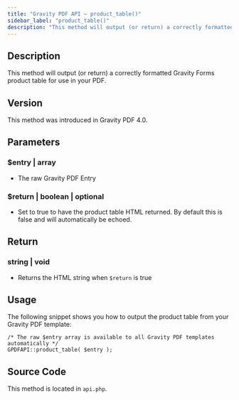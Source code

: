 ```yaml
---
title: "Gravity PDF API – product_table()"
sidebar_label: "product_table()"
description: "This method will output (or return) a correctly formatted Gravity Forms product table for use in your PDF. "
---
```


## Description 

This method will output (or return) a correctly formatted Gravity Forms product table for use in your PDF.

## Version 

This method was introduced in Gravity PDF 4.0.

## Parameters 

### $entry \| array
* The raw Gravity PDF Entry

### $return \| boolean \| optional
* Set to true to have the product table HTML returned. By default this is false and will automatically be echoed.

## Return 

### string \| void
* Returns the HTML string when `$return` is true

## Usage 

The following snippet shows you how to output the product table from your Gravity PDF template:

```
/* The raw $entry array is available to all Gravity PDF templates automatically */
GPDFAPI::product_table( $entry );
```

## Source Code 

This method is located in `api.php`.
